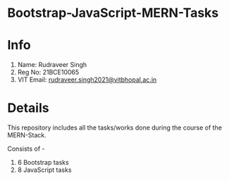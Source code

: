 # Bootstrap-JavaScript-MERN-Tasks
# Info
1) Name: Rudraveer Singh
2) Reg No: 21BCE10065
3) VIT Email: rudraveer.singh2021@vitbhopal.ac.in

# Details
This repository includes all the tasks/works done during the course of the MERN-Stack.

Consists of - 
1) 6 Bootstrap tasks
2) 8 JavaScript tasks
